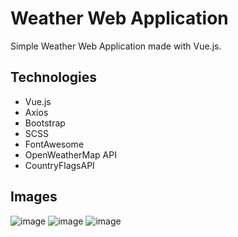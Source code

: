 # Weather Web Application

Simple Weather Web Application made with Vue.js.

## Technologies

- Vue.js
- Axios
- Bootstrap
- SCSS
- FontAwesome
- OpenWeatherMap API
- CountryFlagsAPI

## Images

![image](https://user-images.githubusercontent.com/59415893/129723148-2ce22efd-9942-4c1f-a300-441f60612e87.png)
![image](https://user-images.githubusercontent.com/59415893/129723307-fc7581b5-899c-45ed-b284-e5fce24f9553.png)
![image](https://user-images.githubusercontent.com/59415893/129723350-2f6ed73d-a7fc-448a-98d0-fd560d147f14.png)
